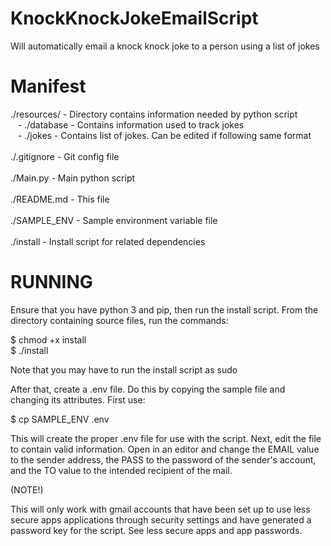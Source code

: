 # KnockKnockJokeEmailScript
Will automatically email a knock knock joke to a person using a list of jokes


# Manifest

./resources/ - Directory contains information needed by python script <br>
&nbsp;&nbsp;&nbsp;- ./database - Contains information used to track jokes <br>
&nbsp;&nbsp;&nbsp;- ./jokes - Contains list of jokes. Can be edited if following same format <br><br>
./.gitignore - Git config file <br><br>
./Main.py - Main python script<br><br>
./README.md - This file<br><br>
./SAMPLE_ENV - Sample environment variable file<br><br>
./install - Install script for related dependencies



# RUNNING

Ensure that you have python 3 and pip, then run the install script. From the directory containing source files, run the 
commands:

 $ chmod +x install <br>
 $ ./install
 
 Note that you may have to run the install script as sudo
 
After that, create a .env file. Do this by copying the sample file and changing its attributes. First use:

 $ cp SAMPLE_ENV .env
 
This will create the proper .env file for use with the script. Next, edit the file to contain valid information. Open 
in an editor and change the EMAIL value to the sender address, the PASS to the password of the sender's account, and the
TO value to the intended recipient of the mail. 

(NOTE!)

This will only work with gmail accounts that have been set up to use less secure apps applications through security settings and
have generated a password key for the script. See less secure apps and app passwords.